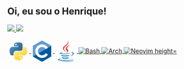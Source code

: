 ## Oi, eu sou o Henrique!
 <div>
  <a href="https://github.com/jhenriquecavalcante">
  <img height="200em" src="https://github-readme-stats.vercel.app/api?username=jhenriquecavalcante&show_icons=true&theme=gruvbox&include_all_commits=true&count_private=true"/>
  <img height="200em" src="https://github-readme-stats.vercel.app/api/top-langs/?username=jhenriquecavalcante&layout=compact&langs_count=7&theme=gruvbox"/>
</div>

<div style="display: inline_block"><br>
  <img align="center" alt="Python" height="50" width="50" src="https://raw.githubusercontent.com/devicons/devicon/master/icons/python/python-original.svg">
  <img align="center" alt="C" height="50" width="50" src="https://raw.githubusercontent.com/devicons/devicon/master/icons/c/c-original.svg">
  <img align="center" alt="Java" height="50" width="50" src="https://raw.githubusercontent.com/devicons/devicon/master/icons/java/java-original.svg">
  <img align="center" alt="Bash" height="50" width="50" src="https://3.bp.blogspot.com/-_PgzXPX74H4/V9lTWdq39QI/AAAAAAAAAkg/dskwJDO-ByEoYPGgoftRqp3gD956_Jm-ACLcB/s1600/Bash-new.sh.png">
  <img align="center" alt="Arch" height="50" width="50" src="https://ucarecdn.com/710e7acb-230e-4342-a402-06b4296e886e/">
  <img align="center" alt="Neovim height="50" width="50" src="https://avatars.githubusercontent.com/u/6471485?s=200&v=4">
</div>
